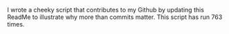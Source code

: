I wrote a cheeky script that contributes to my Github by updating this ReadMe to illustrate why more than commits matter. This script has run 763 times.